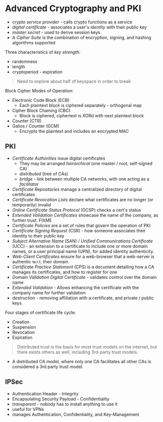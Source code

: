 Advanced Cryptography and PKI
====================================

- _crypto service provider_ - calls crypto functions as a service
- _digital certificate_ - associates a user's _identity_ with their public key
- _master secret_ - used to derive session keys
- A _Cipher Suite_ is the combination of encryption, signing, and hashing algorithms supported

Three characteristics of _key strength_:

- randomness
- length
- cryptoperiod - expiration

> Need to explore about half of keyspace in order to break

Block Cipher Modes of Operation:

- Electronic Code Block (ECB)
  - Each plaintext block is ciphered separately - orthogonal map
- Cipher Block Chaining (CBC)
  - Block is ciphered, ciphertext is XORd with next plaintext block
- Counter (CTR)
- Galios / Counter (GCM)
  - Encrypts the plaintext and includes an encrypted MAC

## PKI

- _Certificate Authorities_ issue digital certificates
  - They may be arranged _heirarchical_ (one master / root, self-signed CA)
  - _distributed_ (tree of CAs)
  - _bridge_ - link between multiple CA networks, with one acting as a _facilitator_
- _Certificate Repositories_ manage a centralized directory of digital certificates
- _Certificate Revocation Lists_ declare what certificates are no longer (or temporarily) invalid
- _Online Certificate Status Protocol_ (OCSP) checks a cert's status
- _Extended Validation Certificates_ showcase the name of the company, as further trust. FIXME
- _Certificate Policies_ are a set of rules that govern the operation of PKI
- _Certificate Signing Request_ (CSR) - how someone associates their identity to their public key
- _Subject Alternative Name_ (SAN) / _Unified Communications Certificate_ (UCC) - an extension
  to a certificate to include one or more domain names, or a user principal name (UPN),
  for added identity authenticity.
- _Web-Client Certificates_ ensure for a web-browser that a web-server is authentic w.r.t. their domain.
- _Certificate Practice Statement_ (CPS) is a document detailing how a CA manages its certificates, and
  how to register for one
- _Domain Validation Digital Certificate_ - validates control over the domain name
- _Extended Validation_ - Allows enhancing the certificate with the company name for further validation
- _destruction_ - removing affiliation with a certificate, and private / public keys

Four stages of certificate life cycle:

- Creation
- Suspension
- Revocation
- Expiration

> Distributed trust is the basis for most trust models on the internet, but there exists others as well,
> including 3rd-party trust models.

- A distributed CA model, where only one CA facilitates all other CAs is considered a 3rd party trust model.

## IPSec

- Authentication Header - Integrity
- Encapsulating Security Payload - Confidentiality
- _transparent_ - nobody has to install anything to use it
- useful for VPNs
- manages Authentication, Confidentiality, and Key-Management
